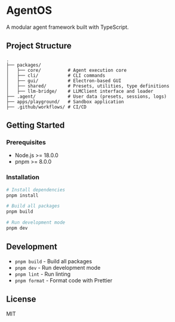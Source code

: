 # AgentOS

A modular agent framework built with TypeScript.

## Project Structure

```
.
├── packages/
│   ├── core/          # Agent execution core
│   ├── cli/           # CLI commands
│   ├── gui/           # Electron-based GUI
│   ├── shared/        # Presets, utilities, type definitions
│   ├── llm-bridge/    # LLMClient interface and loader
├── .agent/            # User data (presets, sessions, logs)
├── apps/playground/   # Sandbox application
├── .github/workflows/ # CI/CD
```

## Getting Started

### Prerequisites

- Node.js >= 18.0.0
- pnpm >= 8.0.0

### Installation

```bash
# Install dependencies
pnpm install

# Build all packages
pnpm build

# Run development mode
pnpm dev
```

## Development

- `pnpm build` - Build all packages
- `pnpm dev` - Run development mode
- `pnpm lint` - Run linting
- `pnpm format` - Format code with Prettier

## License

MIT